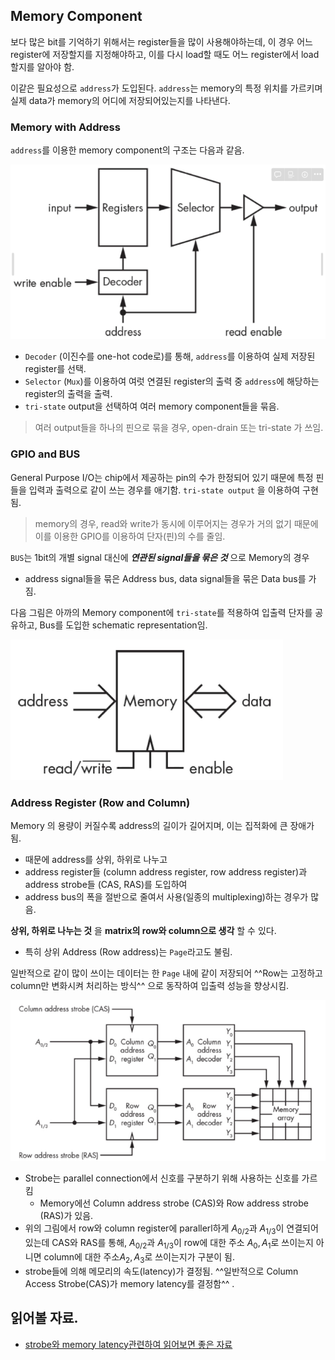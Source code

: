 ## Memory Component

보다 많은 bit를 기억하기 위해서는 register들을 많이 사용해야하는데, 이 경우 어느 register에 저장할지를 지정해야하고, 이를 다시 load할 때도 어느 register에서 load할지를 알아야 함.  

이같은 필요성으로 `address`가 도입된다. `address`는 memory의 특정 위치를 가르키며 실제 data가 memory의 어디에 저장되어있는지를 나타낸다.

### Memory with Address

`address`를 이용한 memory component의 구조는 다음과 같음.

![memory_with_address](img/memory_with_address.png)

* `Decoder` (이진수를 one-hot code로)를 통해, `address`를 이용하여 실제 저장된 register를 선택.
* `Selector` (`Mux`)를 이용하여 여럿 연결된 register의 출력 중 `address`에 해당하는 register의 출력을 출력.
* `tri-state` output을 선택하여 여러 memory component들을 묶음.

> 여러 output들을 하나의 핀으로 묶을 경우, open-drain 또는 tri-state 가 쓰임. 

### GPIO and BUS

General Purpose I/O는 chip에서 제공하는 pin의 수가 한정되어 있기 때문에 특정 핀들을 입력과 출력으로 같이 쓰는 경우를 애기함. `tri-state output` 을 이용하여 구현됨.

> memory의 경우, read와 write가 동시에 이루어지는 경우가 거의 없기 때문에 이를 이용한 GPIO를 이용하여 단자(핀)의 수를 줄임.

`BUS`는 1bit의 개별 signal 대신에 ***연관된 signal들을 묶은 것*** 으로 
Memory의 경우 

* address signal들을 묶은 Address bus, 
data signal들을 묶은 Data bus를 가짐.

다음 그림은 아까의 Memory component에 `tri-state`를 적용하여 입출력 단자를 공유하고, Bus를 도입한 schematic representation임.

![simplified_memory](img/simplified_memory.png)

### Address Register (Row and Column)

Memory 의 용량이 커질수록 address의 길이가 길어지며, 이는 집적화에 큰 장애가 됨.  

* 때문에 address를 상위, 하위로 나누고 
* address register들 (column address register, row address register)과 address strobe들 (CAS, RAS)를 도입하여 
* address bus의 폭을 절반으로 줄여서 사용(일종의 multiplexing)하는 경우가 많음.

**상위, 하위로 나누는 것** 을 **matrix의 row와 column으로 생각** 할 수 있다. 

* 특히 상위 Address (Row address)는 `Page`라고도 불림.

일반적으로 같이 많이 쓰이는 데이터는 한 `Page` 내에 같이 저장되어 ^^Row는 고정하고 column만 변화시켜 처리하는 방식^^ 으로 동작하여 입출력 성능을 향상시킴.

![memory_with_address_register](img/memory_with_adress_register.png)

* Strobe는 parallel connection에서 신호를 구분하기 위해 사용하는 신호를 가르킴
    * Memory에선 Column address strobe (CAS)와 Row address strobe (RAS)가 있음.
* 위의 그림에서 row와 column register에 parallerl하게 $A_{0/2}$과 $A_{1/3}$이 연결되어 있는데 CAS와 RAS를 통해, $A_{0/2}$과 $A_{1/3}$이 row에 대한 주소 $A_0, A_1$로 쓰이는지 아니면 column에 대한 주소$A_2, A_3$로 쓰이는지가 구분이 됨.
* strobe들에 의해 메모리의 속도(latency)가 결정됨. ^^일반적으로 Column Access Strobe(CAS)가 memory latency를 결정함^^ .

## 읽어볼 자료.

* [strobe와 memory latency관련하여 읽어보면 좋은 자료](http://m.enuri.com/knowcom/detail.jsp?kbno=35825&bbsname=guide&cateno=&page=1)